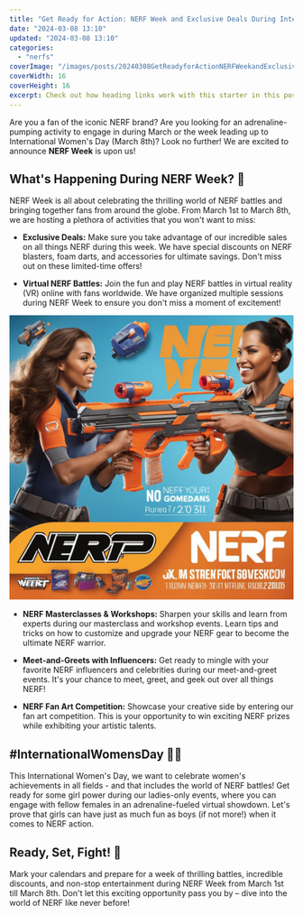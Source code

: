 ```yaml
---
title: "Get Ready for Action: NERF Week and Exclusive Deals During International Women's Day Week"
date: "2024-03-08 13:10"
updated: "2024-03-08 13:10"
categories:
  - "nerfs"
coverImage: "/images/posts/20240308GetReadyforActionNERFWeekandExclusiveDealsDuringInternationalWomensDayWeek_1.jpg"
coverWidth: 16
coverHeight: 16
excerpt: Check out how heading links work with this starter in this post.
---
```




Are you a fan of the iconic NERF brand? Are you looking for an adrenaline-pumping activity to engage in during March or the week leading up to International Women's Day (March 8th)? Look no further! We are excited to announce **NERF Week** is upon us!

## What's Happening During NERF Week? 🥳

NERF Week is all about celebrating the thrilling world of NERF battles and bringing together fans from around the globe. From March 1st to March 8th, we are hosting a plethora of activities that you won't want to miss:

* **Exclusive Deals:** Make sure you take advantage of our incredible sales on all things NERF during this week. We have special discounts on NERF blasters, foam darts, and accessories for ultimate savings. Don't miss out on these limited-time offers!

* **Virtual NERF Battles:** Join the fun and play NERF battles in virtual reality (VR) online with fans worldwide. We have organized multiple sessions during NERF Week to ensure you don't miss a moment of excitement!


![20240308GetReadyforActionNERFWeekandExclusiveDealsDuringInternationalWomensDayWeek_2](/images/posts/20240308GetReadyforActionNERFWeekandExclusiveDealsDuringInternationalWomensDayWeek_2.jpg)

* **NERF Masterclasses & Workshops:** Sharpen your skills and learn from experts during our masterclass and workshop events. Learn tips and tricks on how to customize and upgrade your NERF gear to become the ultimate NERF warrior.

* **Meet-and-Greets with Influencers:** Get ready to mingle with your favorite NERF influencers and celebrities during our meet-and-greet events. It's your chance to meet, greet, and geek out over all things NERF!

* **NERF Fan Art Competition:** Showcase your creative side by entering our fan art competition. This is your opportunity to win exciting NERF prizes while exhibiting your artistic talents.

## #InternationalWomensDay 💪💥

This International Women's Day, we want to celebrate women's achievements in all fields - and that includes the world of NERF battles! Get ready for some girl power during our ladies-only events, where you can engage with fellow females in an adrenaline-fueled virtual showdown. Let's prove that girls can have just as much fun as boys (if not more!) when it comes to NERF action.

## Ready, Set, Fight! 🥊

Mark your calendars and prepare for a week of thrilling battles, incredible discounts, and non-stop entertainment during NERF Week from March 1st till March 8th. Don't let this exciting opportunity pass you by – dive into the world of NERF like never before!
